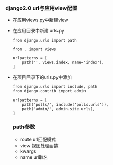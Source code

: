 ### django2.0 url与应用view配置
- 在应用views.py中新建view
- 在应用目录中新建 urls.py
  
      from django.urls import path

      from . import views

      urlpatterns = [
          path('', views.index, name='index'),
      ]
- 在项目目录下的urls.py中添加
  
      from django.urls import include, path
      from django.contrib import admin

      urlpatterns = [
          path('polls/', include('polls.urls')),
          path('admin/', admin.site.urls),
      ]
  ### path参数
  - route  url匹配模式
  - view   视图处理函数
  - kwargs 
  - name   url取名
